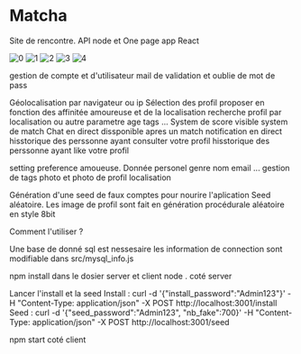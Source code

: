 # Matcha
Site de rencontre.
API node et One page app React

![0](https://user-images.githubusercontent.com/44972661/66797689-f3794300-ef0b-11e9-85ff-18b44046fec2.PNG)
![1](https://user-images.githubusercontent.com/44972661/66797691-f3794300-ef0b-11e9-8e0f-5e6d4070ae9b.PNG)
![2](https://user-images.githubusercontent.com/44972661/66797692-f3794300-ef0b-11e9-8380-867bb4969ab9.PNG)
![3](https://user-images.githubusercontent.com/44972661/66797693-f3794300-ef0b-11e9-9a6c-571d262b09c8.PNG)
![4](https://user-images.githubusercontent.com/44972661/66797694-f411d980-ef0b-11e9-9365-f64f15a3072c.PNG)

gestion de compte et d'utilisateur
mail de validation et oublie de mot de pass

Géolocalisation par navigateur ou ip
Sélection des profil proposer en fonction des affinitée amoureuse et de la localisation
recherche profil par localisation ou autre parametre age tags ...
System de score visible
system de match
Chat en direct dissponible apres un match
notification en direct
hisstorique des perssonne ayant consulter votre profil
hisstorique des perssonne ayant like votre profil

setting 
preference amoueuse.
Donnée personel genre nom email ...
gestion de tags
photo et photo de profil
localisation

Génération d'une seed de faux comptes pour nourire l'aplication
Seed aléatoire.
Les image de profil sont fait en génération procédurale aléatoire en style 8bit


Comment l'utiliser ?

Une base de donné sql est nessesaire les information de connection sont modifiable dans src/mysql_info.js

npm install dans le dosier server et client
node . coté server

Lancer l'install et la seed 
Install : curl -d '{"install_password":"Admin123"}' -H "Content-Type: application/json" -X POST http://localhost:3001/install
Seed : curl -d '{"seed_password":"Admin123", "nb_fake":700}' -H "Content-Type: application/json" -X POST http://localhost:3001/seed

npm start coté client
